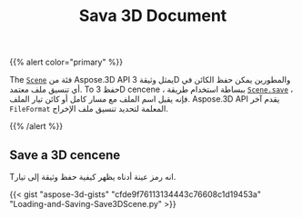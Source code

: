 ﻿---
title: Sava 3D Document
type: docs
weight: 20
url: /ar/python-net/save-a-3d-document/
description: The Scene فئة من Aspose.3D API يمثل وثيقة 3D والمطورين يمكن حفظ الكائن في أي تنسيق ملف معتمد.
---
{{% alert color="primary" %}} 

The [`Scene`](https://reference.aspose.com/3d/net/aspose.threed/scene) فئة من Aspose.3D API يمثل وثيقة 3D والمطورين يمكن حفظ الكائن في أي تنسيق ملف معتمد. To حفظ 3D cencene ، ببساطة استخدام طريقة [`Scene.save`](https://reference.aspose.com/3d/net/aspose.threed/scene/methods/save) ، فإنه يقبل اسم الملف مع مسار كامل أو كائن تيار الملف. Aspose.3D API يقدم آخر `FileFormat` المعلمة لتحديد تنسيق ملف الإخراج.

{{% /alert %}} 
## **Save a 3D cencene**


Tانه رمز عينة أدناه يظهر كيفية حفظ وثيقة إلى تيار.

{{< gist "aspose-3d-gists" "cfde9f76113134443c76608c1d19453a" "Loading-and-Saving-Save3DScene.py" >}}
